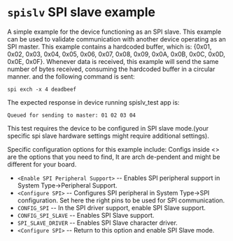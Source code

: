 `spislv` SPI slave example
==========================

A simple example for the device functioning as an SPI slave. This
example can be used to validate communication with another device
operating as an SPI master. This example contains a hardcoded buffer,
which is: {0x01, 0x02, 0x03, 0x04, 0x05, 0x06, 0x07, 0x08, 0x09, 0x0A,
0x0B, 0x0C, 0x0D, 0x0E, 0x0F}. Whenever data is received, this example
will send the same number of bytes received, consuming the hardcoded
buffer in a circular manner. and the following command is sent:

`spi exch -x 4 deadbeef`

The expected response in device running spislv\_test app is:

``` {.bash}
Queued for sending to master: 01 02 03 04
```

This test requires the device to be configured in SPI slave mode.(your
specific spi slave hardware settings might require additional settings).

Specific configuration options for this example include: Configs inside
\<\> are the options that you need to find, It are arch de-pendent and
might be different for your board.

-   `<Enable SPI Peripheral Support>` -- Enables SPI peripheral support
    in System Type-\>Peripheral Support.
-   `<Configure SPI>` -- Configures SPI peripheral in System Type-\>SPI
    configuration. Set here the right pins to be used for SPI
    communication.
-   `CONFIG_SPI` -- In the SPI driver support, enable SPI Slave support.
-   `CONFIG_SPI_SLAVE` -- Enables SPI Slave support.
-   `SPI_SLAVE_DRIVER` -- Enables SPI Slave character driver.
-   `<Configure SPI>` -- Return to this option and enable SPI Slave
    mode.
